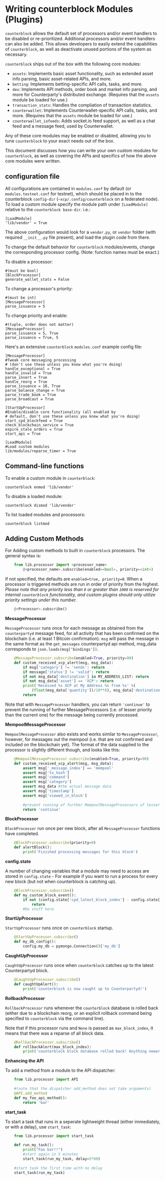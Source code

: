 Writing counterblock Modules (Plugins)
=============================================

``counterblock`` allows the default set of processors and/or event handlers to be disabled or re-prioritized.
Additional processors and/or event handlers can also be added. This allows developers to easily extend the
capabilities of ``counterblock``, as well as deactivate unused portions of the system as necessary.

`counterblock` ships out of the box with the following core modules:

* `assets`: Implements basic asset functionality, such as extended asset info parsing, basic asset-related APIs, and more.
* `betting`: Implements betting-specific API calls, tasks, and more.
* `dex`: Implements API methods, order book and market info parsing, and more for Counterparty's distributed exchange. (Requires that the `assets` module be loaded for use.)
* `transaction_stats`: Handles the compliation of transaction statistics.
* `counterwallet`: Implements Counterwallet-specific API calls, tasks, and more. (Requires that the `assets` module be loaded for use.)
* `counterwallet_iofeeds`: Adds socket.io feed support, as well as a chat feed and a message feed, used by Counterwallet.

Any of these core modules may be enabled or disabled, allowing you to tune `counterblock` to your exact needs out of the box.

This document discusses how you can write your own custom modules for `counterblock`, as well as covering the APIs and specifics of how the above core modules were written.

configuration file
----------------------
All configurations are contained in ``modules.conf`` by default (or ``modules.testnet.conf`` for testnet), which should be placed in to the counterblock `config-dir` (`~xcp/.config/counterblock` on a federated node). To load a custom module specify the module path under ``[LoadModule]`` relative to
the `counterblock base-dir`. i.e.:

    [LoadModule]
    'lib/vendor' = True
    
The above configuration would look for a `vendor.py`, or `vendor` folder (with required `__init__.py` file present), and load the plugin code from there.

To change the default behavior for ``counterblock`` modules/events, change the corresponding processor config.
(Note: function names must be exact.) 

To disable a processor:

    #(must be bool)
    [BlockProcessor]
    generate_wallet_stats = False

To change a processor's priority:

    #(must be int) 
    [MessageProcessor]
    parse_issuance = 5
    
To change priority and enable:

    #(tuple, order does not matter)
    [MessageProcessor]
    parse_issuance = 5, True 
    parse_issuance = True, 5
    
Here's an extensive ``counterblock`` ``modules.conf`` example config file:

    [MessageProcessor]
    #Tweak core messaging processing
    # (don't use these unless you know what you're doing)
    handle_exceptional = True
    handle_invalid = True
    parse_insert = True
    handle_reorg = True
    parse_issuance = 10, True
    parse_balance_change = True
    parse_trade_book = True
    parse_broadcast = True
    
    [StartUpProcessor]
    #Enable/disable core functionality (all enabled by
    # default, don't use these unless you know what you're doing)
    start_cpd_blockfeed = True
    check_blockchain_service = True
    expire_stale_orders = True
    start_api = True
    
    [LoadModule]
    #Load custom modules
    lib/modules/reparse_timer = True

Command-line functions
-----------------------------

To enable a custom module in ``counterblock``:

    counterblock enmod 'lib/vendor'
    
To disable a loaded module:

    counterblock dismod 'lib/vendor' 

To list loaded modules and processors:

    counterblock listmod

Adding Custom Methods
-----------------------------------
For Adding custom methods to built in ``counterblock`` processors. The general syntax is:

```python
    from lib.processor import <processor_name> 
        @<processor_name>.subscribe(enabled=<bool>, priority=<int>)
```

If not specified, the defaults are ``enabled=true, priority=0``.
When a processor is triggered methods are run in order of priority from the highest.
*Please note that any priority less than ``0`` or greater than ``1000`` is reserved for internal ``counterblock``
functionality, and custom plugins should only utilize priority settings under this number.*

```python
    @<Processor>.subscribe()
```

**MessageProcessor**

``MessageProcessor`` runs once for each message as obtained from the `counterpartyd` message feed, for all activity that has been confirmed on the blockchain (i.e. at least 1 Bitcoin confirmation). ``msg`` will pass the message
 in the same format as the ``get_messages`` counterpartyd api method, msg_data corresponds to ``json.loads(msg['bindings'])``. 

```python
    @MessageProcessor.subscribe(enabled=True, priority=90) 
    def custom_received_xcp_alert(msg, msg_data):
        if msg['category'] != 'sends': return
        if message['status'] != 'valid': return
        if not msg_data['destination'] in MY_ADDRESS_LIST: return
        if not msg_data['asset'] == 'XCP': return 
        print('Received %s XCP at My Address %s from %s' %(
        	(float(msg_data['quantity'])/10**8), msg_data['destination'], msg_data['source']))
        return
```

Note that with ``MessageProcessor`` handlers, you can return ``'continue'`` to prevent the running of further MessageProcessors (i.e. of lesser priority than the current one) for the message being currently processed.

**MempoolMessageProcessor**

``MempoolMessageProcessor`` also exists and works similar to ``MessageProcessor``, however, for messages out the mempool (i.e.
that are not confirmed and included on the blockchain yet). The format of the data supplied to the processor is slightly different though, and looks like this:

```python
    @MempoolMessageProcessor.subscribe(enabled=True, priority=90) 
    def custom_received_xcp_alert(msg, msg_data):
        assert msg['_message_index'] == 'mempool'
        assert msg['tx_hash']
        assert msg['command']
        assert msg['category']
        assert msg_data #the actual message data
        assert msg['timestamp']
        assert msg['viewed_in_block']
        
        #prevent running of further MempoolMessageProcessors of lesser priority for the message being processed
        return 'continue'
```

**BlockProcessor**

``BlockProcessor`` run once per new block, after all ``MessageProcessor`` functions have completed. 

```python
    @BlockProcessor.subscribe(priority=0) 
    def alertBlock(): 
        print('Finished processing messages for this block')
```

**config.state**

A number of changing variables that a module may need to access are stored in ``config.state`` - For example if you
want to run a process for every new block (but not when counterblock is catching up). 

```python
    @BlockProcessor.subscribe() 
    def my_custom_block_event(): 
        if not (config.state['cpd_latest_block_index'] - config.state['my_latest_block']['block_index']) == 1: 
            return
        #Do stuff here
```

**StartUpProcessor**

``StartUpProcessor`` runs once on ``counterblock`` startup. 

```python
    @StartUpProcessor.subscribe()
    def my_db_config(): 
        config.my_db = pymongo.Connection()['my_db'] 
```

**CaughtUpProcessor**

``CaughtUpProcessor`` runs once when ``counterblock`` catches up to the latest Counterpartyd block. 

```python
    @CaughtUpProcessor.subscribe()
    def caughtUpAlert(): 
        print('counterblock is now caught up to Counterpartyd!') 
```

**RollbackProcessor**

``RollbackProcessor`` runs whenever the ``counterblock`` database is rolled back (either due to a blockchain
reorg, or an explicit rollback command being specified to ``counterblock`` via the command line).

Note that if this processor runs and ``None`` is passed as ``max_block_index``, it means that there was a reparse of
all block data.

```python
    @RollbackProcessor.subscribe()
    def rollbackAlert(max_block_index): 
        print('counterblock block database rolled back! Anything newer than block index %i removed!' % max_block_index) 
```

**Enhancing the API**

To add a method from a module to the API dispatcher: 

```python
    from lib.processor import API
    
    #(note that the dispatcher add_method does not take arguments) 
    @API.add_method
    def my_foo_api_method(): 
        return 'bar'
```

**start_task**

To start a task that runs in a seperate lightweight thread (either immediately, or with a delay), use ``start_task``:

```python
    from lib.processor import start_task
    
    def run_my_task():
        print("Foo bar!!")
        #start again in 5 minutes
        start_task(run_my_task, delay=5*60)
        
    #start task the first time with no delay
    start_task(run_my_task)
```
